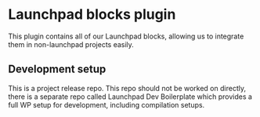 # Launchpad blocks plugin

This plugin contains all of our Launchpad blocks, allowing us to integrate them in non-launchpad projects easily.

## Development setup

This is a project release repo. This repo should not be worked on directly, there is a separate repo called Launchpad Dev Boilerplate which provides a full WP setup for development, including compilation setups.
